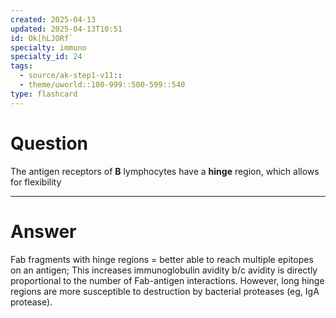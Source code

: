 ```yaml
---
created: 2025-04-13
updated: 2025-04-13T10:51
id: Ok[hLJORf`
specialty: immuno
specialty_id: 24
tags:
  - source/ak-step1-v11::
  - theme/uworld::100-999::500-599::540
type: flashcard
---
```


# Question
The antigen receptors of **B** lymphocytes have a **hinge** region, which allows for flexibility

---

# Answer
Fab fragments with hinge regions = better able to reach multiple epitopes on an antigen;   This increases immunoglobulin avidity b/c avidity is directly proportional to the number of Fab-antigen interactions.    However, long hinge regions are more susceptible to destruction by bacterial proteases (eg, IgA protease).